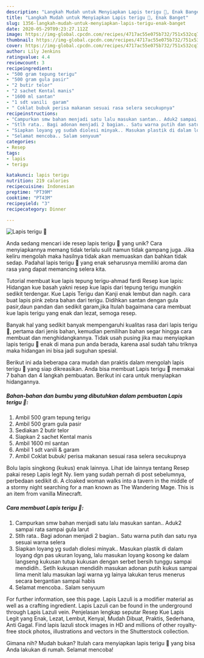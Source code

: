 ```yaml
---
description: "Langkah Mudah untuk Menyiapkan Lapis terigu 🥞, Enak Banget"
title: "Langkah Mudah untuk Menyiapkan Lapis terigu 🥞, Enak Banget"
slug: 1356-langkah-mudah-untuk-menyiapkan-lapis-terigu-enak-banget
date: 2020-05-29T09:23:27.112Z
image: https://img-global.cpcdn.com/recipes/4717ac55e075b732/751x532cq70/lapis-terigu-🥞-foto-resep-utama.jpg
thumbnail: https://img-global.cpcdn.com/recipes/4717ac55e075b732/751x532cq70/lapis-terigu-🥞-foto-resep-utama.jpg
cover: https://img-global.cpcdn.com/recipes/4717ac55e075b732/751x532cq70/lapis-terigu-🥞-foto-resep-utama.jpg
author: Lily Jenkins
ratingvalue: 4.4
reviewcount: 3
recipeingredient:
- "500 gram tepung terigu"
- "500 gram gula pasir"
- "2 butir telor"
- "2 sachet Kental manis"
- "1600 ml santan"
- "1 sdt vanili  garam"
- " Coklat bubuk perisa makanan sesuai rasa selera secukupnya"
recipeinstructions:
- "Campurkan smw bahan menjadi satu lalu masukan santan.. Aduk2 sampai rata sampai gula larut"
- "Stlh rata.. Bagi adonan menjadi 2 bagian.. Satu warna putih dan satu nya sesuai warna selera"
- "Siapkan loyang yg sudah diolesi minyak.. Masukan plastik di dalam loyang dgn pas ukuran loyang, lalu masukan loyang kosong ke dalam langseng kukusan tutup kukusan dengan serbet bersih tunggu sampai mendidih.. Setlh kukusan mendidih masukan adonan putih kukus sampai lima menit lalu masukan lagi warna yg lainya lakukan terus menerus secara bergantian sampai habis"
- "Selamat mencoba.. Salam senyuum"
categories:
- Resep
tags:
- lapis
- terigu

katakunci: lapis terigu 
nutrition: 219 calories
recipecuisine: Indonesian
preptime: "PT39M"
cooktime: "PT43M"
recipeyield: "3"
recipecategory: Dinner

---
```



![Lapis terigu 🥞](https://img-global.cpcdn.com/recipes/4717ac55e075b732/751x532cq70/lapis-terigu-🥞-foto-resep-utama.jpg)

Anda sedang mencari ide resep lapis terigu 🥞 yang unik? Cara menyiapkannya memang tidak terlalu sulit namun tidak gampang juga. Jika keliru mengolah maka hasilnya tidak akan memuaskan dan bahkan tidak sedap. Padahal lapis terigu 🥞 yang enak seharusnya memiliki aroma dan rasa yang dapat memancing selera kita.

Tutorial membuat kue lapis tepung terigu-ahmad fardi Resep kue lapis: Hidangan kue basah yakni resep kue lapis dari tepung terigu mungkin sedikit terdengar. Kue Lapis Terigu dan Kanji enak lembut dan nagih. cara buat lapis pink zebra bahan dari terigu. Didihkan santan dengan gula pasir,daun pandan dan sedikit garam,jika Itulah bagaimana cara membuat kue lapis terigu yang enak dan lezat, semoga resep.

Banyak hal yang sedikit banyak mempengaruhi kualitas rasa dari lapis terigu 🥞, pertama dari jenis bahan, kemudian pemilihan bahan segar hingga cara membuat dan menghidangkannya. Tidak usah pusing jika mau menyiapkan lapis terigu 🥞 enak di mana pun anda berada, karena asal sudah tahu triknya maka hidangan ini bisa jadi suguhan spesial.


Berikut ini ada beberapa cara mudah dan praktis dalam mengolah lapis terigu 🥞 yang siap dikreasikan. Anda bisa membuat Lapis terigu 🥞 memakai 7 bahan dan 4 langkah pembuatan. Berikut ini cara untuk menyiapkan hidangannya.

<!--inarticleads1-->

##### Bahan-bahan dan bumbu yang dibutuhkan dalam pembuatan Lapis terigu 🥞:

1. Ambil 500 gram tepung terigu
1. Ambil 500 gram gula pasir
1. Sediakan 2 butir telor
1. Siapkan 2 sachet Kental manis
1. Ambil 1600 ml santan
1. Ambil 1 sdt vanili &amp; garam
1. Ambil  Coklat bubuk/ perisa makanan sesuai rasa selera secukupnya


Bolu lapis singkong (kukus) enak lainnya. Lihat ide lainnya tentang Resep pakai resep Lapis legit Ny. liem yang sudah pernah di post sebelumnya, perbedaan sedikit di. A cloaked woman walks into a tavern in the middle of a stormy night searching for a man known as The Wandering Mage. This is an item from vanilla Minecraft. 

<!--inarticleads2-->

##### Cara membuat Lapis terigu 🥞:

1. Campurkan smw bahan menjadi satu lalu masukan santan.. Aduk2 sampai rata sampai gula larut
1. Stlh rata.. Bagi adonan menjadi 2 bagian.. Satu warna putih dan satu nya sesuai warna selera
1. Siapkan loyang yg sudah diolesi minyak.. Masukan plastik di dalam loyang dgn pas ukuran loyang, lalu masukan loyang kosong ke dalam langseng kukusan tutup kukusan dengan serbet bersih tunggu sampai mendidih.. Setlh kukusan mendidih masukan adonan putih kukus sampai lima menit lalu masukan lagi warna yg lainya lakukan terus menerus secara bergantian sampai habis
1. Selamat mencoba.. Salam senyuum


For further information, see this page. Lapis Lazuli is a modifier material as well as a crafting ingredient. Lapis Lazuli can be found in the underground through Lapis Lazuli vein. Penjelasan lengkap seputar Resep Kue Lapis Legit yang Enak, Lezat, Lembut, Kenyal, Mudah Dibuat, Praktis, Sederhana, Anti Gagal. Find lapis lazuli stock images in HD and millions of other royalty-free stock photos, illustrations and vectors in the Shutterstock collection. 

Gimana nih? Mudah bukan? Itulah cara menyiapkan lapis terigu 🥞 yang bisa Anda lakukan di rumah. Selamat mencoba!
